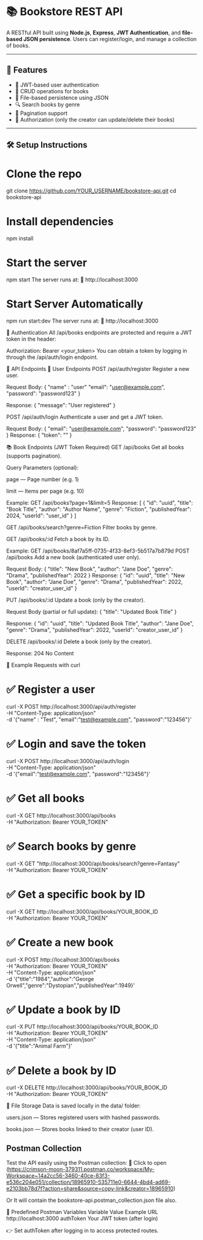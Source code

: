 # 📚 Bookstore REST API

A RESTful API built using **Node.js**, **Express**, **JWT Authentication**, and **file-based JSON persistence**. Users can register/login, and manage a collection of books.

---

## 🚀 Features

- 🔐 JWT-based user authentication
- 📖 CRUD operations for books
- 📁 File-based persistence using JSON
- 🔍 Search books by genre
- 📄 Pagination support
- 🔐 Authorization (only the creator can update/delete their books)

---

## 🛠 Setup Instructions

# Clone the repo
git clone https://github.com/YOUR_USERNAME/bookstore-api.git
cd bookstore-api

# Install dependencies
npm install

# Start the server
npm start
The server runs at:
📍 http://localhost:3000

# Start Server Automatically
npm run start:dev
The server runs at:
📍 http://localhost:3000

🔐 Authentication
All /api/books endpoints are protected and require a JWT token in the header:

Authorization: Bearer <your_token>
You can obtain a token by logging in through the /api/auth/login endpoint.

📘 API Endpoints
🧍 User Endpoints
POST /api/auth/register
Register a new user.

Request Body:
{
  "name" : "user"
  "email": "user@example.com",
  "password": "password123"
}

Response:
{ "message": "User registered" }

POST /api/auth/login
Authenticate a user and get a JWT token.

Request Body:
{
  "email": "user@example.com",
  "password": "password123"
}
Response:
{
  "token": ""
}

📚 Book Endpoints (JWT Token Required)
GET /api/books
Get all books (supports pagination).

Query Parameters (optional):

page — Page number (e.g. 1)

limit — Items per page (e.g. 10)

Example:
GET /api/books?page=1&limit=5
Response:
[
  {
    "id": "uuid",
    "title": "Book Title",
    "author": "Author Name",
    "genre": "Fiction",
    "publishedYear": 2024,
    "userId": "user_id"
  }
]

GET /api/books/search?genre=Fiction
Filter books by genre.

GET /api/books/:id
Fetch a book by its ID.

Example:
GET /api/books/8af7a5ff-0735-4f33-8ef3-5b517a7b879d
POST /api/books
Add a new book (authenticated user only).

Request Body:
{
  "title": "New Book",
  "author": "Jane Doe",
  "genre": "Drama",
  "publishedYear": 2022
}
Response:
{
  "id": "uuid",
  "title": "New Book",
  "author": "Jane Doe",
  "genre": "Drama",
  "publishedYear": 2022,
  "userId": "creator_user_id"
}

PUT /api/books/:id
Update a book (only by the creator).

Request Body (partial or full update):
{
  "title": "Updated Book Title"
}

Response:
{
  "id": "uuid",
  "title": "Updated Book Title",
  "author": "Jane Doe",
  "genre": "Drama",
  "publishedYear": 2022,
  "userId": "creator_user_id"
}

DELETE /api/books/:id
Delete a book (only by the creator).

Response:
204 No Content

🧪 Example Requests with curl
# ✅ Register a user
curl -X POST http://localhost:3000/api/auth/register \
  -H "Content-Type: application/json" \
  -d '{"name" : "Test", "email":"test@example.com", "password":"123456"}'

# ✅ Login and save the token
curl -X POST http://localhost:3000/api/auth/login \
  -H "Content-Type: application/json" \
  -d '{"email":"test@example.com", "password":"123456"}'

# ✅ Get all books
curl -X GET http://localhost:3000/api/books \
  -H "Authorization: Bearer YOUR_TOKEN"

# ✅ Search books by genre
curl -X GET "http://localhost:3000/api/books/search?genre=Fantasy" \
  -H "Authorization: Bearer YOUR_TOKEN"

# ✅ Get a specific book by ID
curl -X GET http://localhost:3000/api/books/YOUR_BOOK_ID \
  -H "Authorization: Bearer YOUR_TOKEN"

# ✅ Create a new book
curl -X POST http://localhost:3000/api/books \
  -H "Authorization: Bearer YOUR_TOKEN" \
  -H "Content-Type: application/json" \
  -d '{"title":"1984","author":"George Orwell","genre":"Dystopian","publishedYear":1949}'

# ✅ Update a book by ID
curl -X PUT http://localhost:3000/api/books/YOUR_BOOK_ID \
  -H "Authorization: Bearer YOUR_TOKEN" \
  -H "Content-Type: application/json" \
  -d '{"title":"Animal Farm"}'

# ✅ Delete a book by ID
curl -X DELETE http://localhost:3000/api/books/YOUR_BOOK_ID \
  -H "Authorization: Bearer YOUR_TOKEN"

📁 File Storage
Data is saved locally in the data/ folder:

users.json — Stores registered users with hashed passwords.

books.json — Stores books linked to their creator (user ID).

## Postman Collection
Test the API easily using the Postman collection:
🔗 Click to open (https://crimson-moon-379311.postman.co/workspace/My-Workspace~14a2cc56-3460-40ce-83f3-e536c204e051/collection/18965910-535711e0-6644-4bd4-ad69-e2103bb78d7f?action=share&source=copy-link&creator=18965910)

Or It will contain the bookstore-api.postman_collection.json file also.

🔧 Predefined Postman Variables
Variable	Value Example
URL	http://localhost:3000
authToken	Your JWT token (after login)

👉 Set authToken after logging in to access protected routes.